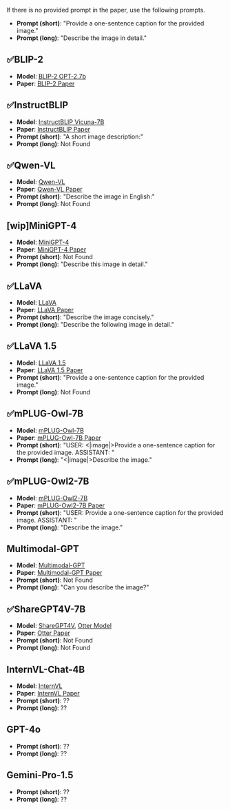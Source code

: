 If there is no provided prompt in the paper, use the following prompts.
- **Prompt (short)**: "Provide a one-sentence caption for the provided image."
- **Prompt (long)**: "Describe the image in detail."

## ✅BLIP-2
- **Model**: [BLIP-2 OPT-2.7b](https://huggingface.co/Salesforce/blip2-opt-2.7b)
- **Paper**: [BLIP-2 Paper](https://arxiv.org/pdf/2301.12597)

## ✅InstructBLIP
- **Model**: [InstructBLIP Vicuna-7B](https://huggingface.co/Salesforce/instructblip-vicuna-7b)
- **Paper**: [InstructBLIP Paper](https://arxiv.org/pdf/2305.06500)
- **Prompt (short)**: "A short image description:"
- **Prompt (long)**: Not Found

## ✅Qwen-VL
- **Model**: [Qwen-VL](https://huggingface.co/Qwen/Qwen-VL-Chat)
- **Paper**: [Qwen-VL Paper](https://arxiv.org/pdf/2308.12966)
- **Prompt (short)**: "Describe the image in English:"
- **Prompt (long)**: Not Found

## [wip]MiniGPT-4
- **Model**: [MiniGPT-4](https://github.com/Vision-CAIR/MiniGPT-4)
- **Paper**: [MiniGPT-4 Paper](https://arxiv.org/pdf/2304.10592)
- **Prompt (short)**: Not Found
- **Prompt (long)**: "Describe this image in detail."

## ✅LLaVA
- **Model**: [LLaVA](https://github.com/haotian-liu/LLaVA)
- **Paper**: [LLaVA Paper](https://arxiv.org/pdf/2304.08485)
- **Prompt (short)**: "Describe the image concisely."
- **Prompt (long)**: "Describe the following image in detail."

## ✅LLaVA 1.5
- **Model**: [LLaVA 1.5](https://huggingface.co/liuhaotian/llava-v1.5-7b)
- **Paper**: [LLaVA 1.5 Paper](https://arxiv.org/pdf/2310.03744)
- **Prompt (short)**: "Provide a one-sentence caption for the provided image."
- **Prompt (long)**: Not Found

## ✅mPLUG-Owl-7B
- **Model**: [mPLUG-Owl-7B](https://huggingface.co/MAGAer13/mplug-owl-llama-7b)
- **Paper**: [mPLUG-Owl-7B Paper](https://arxiv.org/pdf/2304.14178)
- **Prompt (short)**: "USER: <|image|>Provide a one-sentence caption for the provided image. ASSISTANT: "
- **Prompt (long)**: "<|image|>Describe the image."

## ✅mPLUG-Owl2-7B
- **Model**: [mPLUG-Owl2-7B](https://huggingface.co/MAGAer13/mplug-owl2-llama2-7b)
- **Paper**: [mPLUG-Owl2-7B Paper](https://arxiv.org/pdf/2311.04257)
- **Prompt (short)**: "USER: Provide a one-sentence caption for the provided image. ASSISTANT: "
- **Prompt (long)**: "Describe the image."

## Multimodal-GPT
- **Model**: [Multimodal-GPT](https://github.com/open-mmlab/Multimodal-GPT)
- **Paper**: [Multimodal-GPT Paper](https://arxiv.org/pdf/2305.04790)
- **Prompt (short)**: Not Found
- **Prompt (long)**: "Can you describe the image?"

## ✅ShareGPT4V-7B
- **Model**: [ShareGPT4V](https://github.com/ShareGPT4Omni/ShareGPT4V/tree/master), [Otter Model](https://huggingface.co/Lin-Chen/ShareGPT4V-7B)
- **Paper**: [Otter Paper](https://arxiv.org/pdf/2311.12793)
- **Prompt (short)**: Not Found
- **Prompt (long)**: Not Found

## InternVL-Chat-4B
- **Model**: [InternVL](https://huggingface.co/OpenGVLab/Mini-InternVL-Chat-4B-V1-5)
- **Paper**: [InternVL Paper](https://arxiv.org/pdf/2404.16821)
- **Prompt (short)**: ??
- **Prompt (long)**: ??

## GPT-4o
- **Prompt (short)**: ??
- **Prompt (long)**: ??

## Gemini-Pro-1.5
- **Prompt (short)**: ??
- **Prompt (long)**: ??
